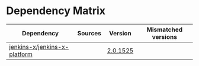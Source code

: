 # Dependency Matrix

Dependency | Sources | Version | Mismatched versions
---------- | ------- | ------- | -------------------
[jenkins-x/jenkins-x-platform](https://github.com/jenkins-x/jenkins-x-platform) |  | [2.0.1525](https://github.com/jenkins-x/jenkins-x-platform/releases/tag/v2.0.1525) | 
